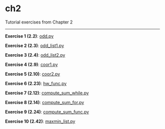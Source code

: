 # ch2

Tutorial exercises from Chapter 2

---

**Exercise 1 (2.2)**: [odd.py](odd.py)

**Exercise 2 (2.3)**: [odd_list1.py](odd_list1.py)

**Exercise 3 (2.4)**: [odd_list2.py](odd_list2.py)

**Exercise 4 (2.9)**: [coor1.py](coor1.py)

**Exercise 5 (2.10)**: [coor2.py](coor2.py)

**Exercise 6 (2.23)**: [hw_func.py](hw_func.py)

**Exercise 7 (2.12)**: [compute_sum_while.py](compute_sum_while.py)

**Exercise 8 (2.14)**: [compute_sum_for.py](compute_sum_for.py)

**Exercise 9 (2.24)**: [compute_sum_func.py](compute_sum_func.py)

**Exercise 10 (2.42)**: [maxmin_list.py](maxmin_list.py)
